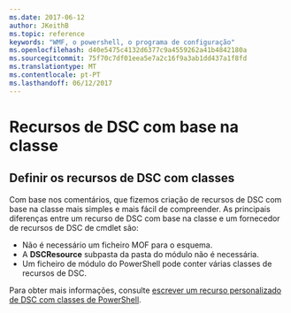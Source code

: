 ```yaml
---
ms.date: 2017-06-12
author: JKeithB
ms.topic: reference
keywords: "WMF, o powershell, o programa de configuração"
ms.openlocfilehash: d40e5475c4132d6377c9a4559262a41b4842180a
ms.sourcegitcommit: 75f70c7df01eea5e7a2c16f9a3ab1dd437a1f8fd
ms.translationtype: MT
ms.contentlocale: pt-PT
ms.lasthandoff: 06/12/2017
---
```

# <a name="class-based-dsc-resources"></a>Recursos de DSC com base na classe

## <a name="defining-dsc-resources-with-classes"></a>Definir os recursos de DSC com classes

Com base nos comentários, que fizemos criação de recursos de DSC com base na classe mais simples e mais fácil de compreender. As principais diferenças entre um recurso de DSC com base na classe e um fornecedor de recursos de DSC de cmdlet são:

* Não é necessário um ficheiro MOF para o esquema.
* A **DSCResource** subpasta da pasta do módulo não é necessária.
* Um ficheiro de módulo do PowerShell pode conter várias classes de recursos de DSC.

Para obter mais informações, consulte [escrever um recurso personalizado de DSC com classes de PowerShell](https://msdn.microsoft.com/powershell/dsc/authoringresource).

